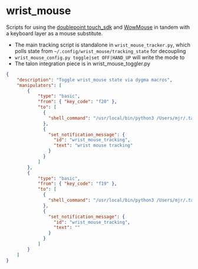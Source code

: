 # wrist_mouse

Scripts for using the [doublepoint touch_sdk](https://github.com/doublepointlab/touch-sdk-py) and [WowMouse](https://play.google.com/store/apps/details?id=io.port6.watchbridge&pcampaignid=web_share)
in tandem with a keyboard layer as a mouse substitute.


* The main tracking script is standalone in `wrist_mouse_tracker.py`, which polls state from `~/.config/wrist_mouse/tracking_state` for decoupling
* `wrist_mouse_config.py toggle|set OFF|HAND_UP` will write the mode to 
* The talon integration piece is in wrist_mouse_toggler.py

```json
{
    "description": "Toggle wrist_mouse state via dygma macros",
    "manipulators": [
        {
            "type": "basic",
            "from": { "key_code": "f20" },
            "to": [
              {
                "shell_command": "/usr/local/bin/python3 /Users/mjr/.talon/user/wrist_mouse/wrist_mouse_config.py set HAND_UP"
              },
              {
                "set_notification_message": {
                  "id": "wrist_mouse_tracking",
                  "text": "wrist mouse tracking"
                }
              }
            ]
        },
        {
            "type": "basic",
            "from": { "key_code": "f19" },
            "to": [
              {
                "shell_command": "/usr/local/bin/python3 /Users/mjr/.talon/user/wrist_mouse/wrist_mouse_config.py set OFF"
              },
              {
                "set_notification_message": {
                  "id": "wrist_mouse_tracking",
                  "text": ""
                }
              }
            ]
        }
    ]
}
```